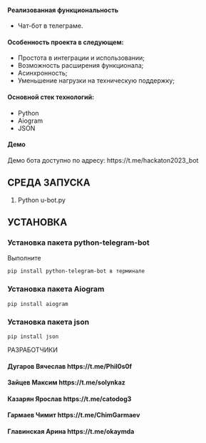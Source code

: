 <h4>Реализованная функциональность</h4>
<ul>
    <li>Чат-бот в телеграме.</li>
</ul> 
<h4>Особенность проекта в следующем:</h4>
<ul>
    <li>Простота в интеграции и использовании;</li>
    <li>Возможность расширения функционала;</li>
    <li>Асинхронность;</li>  
    <li>Уменьшение нагрузки на техническую поддержку;</li>  
 </ul>
<h4>Основной стек технологий:</h4>
<ul>
    <li>Python</li>
<li>Aiogram</li>
<li>JSON</li>

 </ul>
<h4>Демо</h4>
<p>Демо бота доступно по адресу: https://t.me/hackaton2023_bot </p>


СРЕДА ЗАПУСКА
------------
1) Python u-bot.py

УСТАНОВКА
------------
### Установка пакета python-telegram-bot

Выполните 
~~~
pip install python-telegram-bot в терминале
~~~

### Установка пакета Aiogram
~~~
pip install aiogram
~~~

### Установка пакета json
~~~
pip install json
~~~

РАЗРАБОТЧИКИ

<h4>Дугаров Вячеслав https://t.me/Phil0s0f </h4>
<h4>Зайцев Максим https://t.me/solynkaz </h4>
<h4>Казарян Ярослав https://t.me/catodog3 </h4>
<h4>Гармаев Чимит https://t.me/ChimGarmaev </h4>
<h4>Главинская Арина https://t.me/okaymda </h4>


